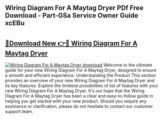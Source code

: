 ## Wiring Diagram For A Maytag Dryer PDf Free Download - Part-GSa Service Owner Guide xcEBu

# <h2><a href="http://dfksi6v.blite.top/?on=Wiring+Diagram+For+A+Maytag+Dryer">🔗Download New 👉🔴 Wiring Diagram For A Maytag Dryer</a></h2>

[![Wiring Diagram For A Maytag Dryer download](https://i.imgur.com/lujVjoI.png)](http://dfksi6v.blite.top/?on=Wiring+Diagram+For+A+Maytag+Dryer)
Welcome to the ultimate guide for your new Wiring Diagram For A Maytag Dryer, designed to ensure a smooth and efficient experience. Understanding the Product This section provides an overview of your new Wiring Diagram For A Maytag Dryer and its key features. Explore the limitless possibilities of list of features with your new Wiring Diagram For A Maytag Dryer. It's our hope that the Wiring Diagram For A Maytag Dryer has been a clear and easy-to-follow guide in helping you get started with your new product. Should you require any assistance or clarification, please do not hesitate to contact our customer support team.
